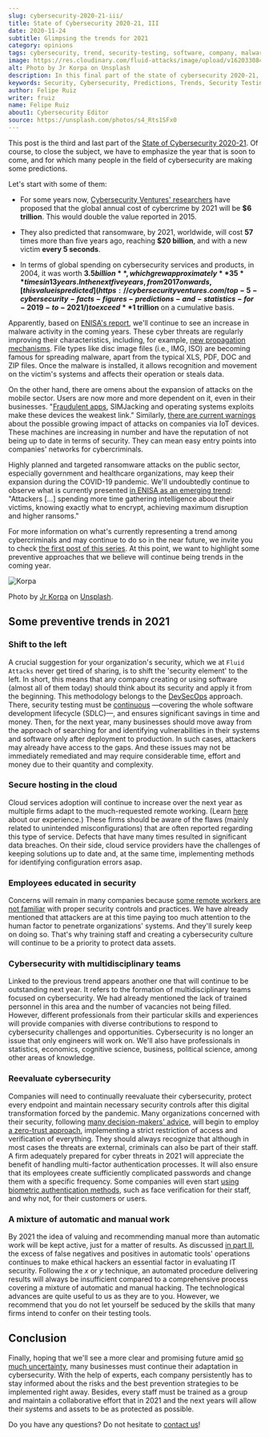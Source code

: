 ```yaml
---
slug: cybersecurity-2020-21-iii/
title: State of Cybersecurity 2020-21, III
date: 2020-11-24
subtitle: Glimpsing the trends for 2021
category: opinions
tags: cybersecurity, trend, security-testing, software, company, malware
image: https://res.cloudinary.com/fluid-attacks/image/upload/v1620330843/blog/cybersecurity-2020-21-iii/cover_rhdzrv.webp
alt: Photo by Jr Korpa on Unsplash
description: In this final part of the state of cybersecurity 2020-21, we want to share with you some predictions and possible trends in cybersecurity for 2021.
keywords: Security, Cybersecurity, Predictions, Trends, Security Testing, Company, Ethical Hacking, Pentesting
author: Felipe Ruiz
writer: fruiz
name: Felipe Ruiz
about1: Cybersecurity Editor
source: https://unsplash.com/photos/s4_Rts1SFx0
---
```


This post is the third
and last part of the [State of Cybersecurity 2020-21](../cybersecurity-2020-21-i/).
Of course,
to close the subject,
we have to emphasize the year
that is soon to come,
and for which many people in the field of cybersecurity
are making some predictions.

Let's start with some of them:

- For some years now,
  [Cybersecurity Ventures' researchers](https://cybersecurityventures.com/annual-cybercrime-report-2020/)
  have proposed that
  the global annual cost of cybercrime
  by 2021 will be **$6 trillion**.
  This would double the value reported in 2015.

- They also predicted that ransomware,
  by 2021,
  worldwide,
  will cost **57** times more than five years ago,
  reaching **$20 billion**,
  and with a new victim **every 5 seconds**.

- In terms of global spending on cybersecurity services and products,
  in 2004,
  it was worth **$3.5 billion**,
  which grew approximately **35** times in 13 years.
  In the next five years,
  from 2017 onwards,
  [this value is predicted](https://cybersecurityventures.com/top-5-cybersecurity-facts-figures-predictions-and-statistics-for-2019-to-2021/)
  to exceed **$1 trillion** on a cumulative basis.

Apparently,
based on [ENISA's report](https://www.enisa.europa.eu/news/enisa-news/enisa-threat-landscape-2020),
we'll continue to see an increase in malware activity
in the coming years.
These cyber threats are regularly improving their characteristics,
including,
for example,
[new propagation mechanisms](https://www.enisa.europa.eu/publications/emerging-trends).
File types like disc image files
(i.e., IMG, ISO)
are becoming famous for spreading malware,
apart from the typical XLS, PDF, DOC and ZIP files.
Once the malware is installed,
it allows recognition and movement
on the victim's systems
and affects their operation or steals data.

On the other hand,
there are omens about the expansion of attacks
on the mobile sector.
Users are now more and more dependent on it,
even in their businesses.
"[Fraudulent apps](https://www.enisa.europa.eu/publications/emerging-trends),
SIMJacking and operating systems exploits
make these devices the weakest link."
Similarly,
[there are current warnings](https://techjury.net/blog/cyber-security-statistics/#gref)
about the possible growing impact of attacks on companies
via IoT devices.
These machines are increasing in number
and have the reputation of not being up to date
in terms of security.
They can mean easy entry points into companies' networks
for cybercriminals.

Highly planned and targeted ransomware attacks
on the public sector,
especially government and healthcare organizations,
may keep their expansion during the COVID-19 pandemic.
We'll undoubtedly continue to observe
what is currently presented [in ENISA
as an emerging trend](https://www.enisa.europa.eu/publications/emerging-trends):
"Attackers \[…​\] spending more time
gathering intelligence about their victims,
knowing exactly what to encrypt,
achieving maximum disruption and higher ransoms."

For more information on what's currently representing a trend
among cybercriminals
and may continue to do so
in the near future,
we invite you to check [the first post of this series](../cybersecurity-2020-21-ii/).
At this point,
we want to highlight some preventive approaches
that we believe will continue being trends
in the coming year.

<div class="imgblock">

![Korpa](https://res.cloudinary.com/fluid-attacks/image/upload/v1620330842/blog/cybersecurity-2020-21-iii/korpa_rcvmu1.webp)

<div class="title">

Photo by [Jr Korpa](https://unsplash.com/@jrkorpa)
on [Unsplash](https://unsplash.com/photos/blVVEIz3UZ0).

</div>

</div>

## Some preventive trends in 2021

### Shift to the left

A crucial suggestion for your organization's security,
which we at `Fluid Attacks` never get tired of sharing,
is to shift the 'security element' to the left.
In short,
this means that
any company creating or using software
(almost all of them today)
should think about its security
and apply it from the beginning.
This methodology belongs to the [DevSecOps](../devsecops-concept/)
approach.
There,
security testing must be [continuous](../../services/continuous-hacking/)
—covering the whole software development lifecycle (SDLC)—,
and ensures significant savings in time and money.
Then,
for the next year,
many businesses should move away
from the approach of searching for
and identifying vulnerabilities in their systems and software
only after deployment to production.
In such cases,
attackers may already have access to the gaps.
And these issues may not be immediately remediated
and may require considerable time,
effort and money
due to their quantity and complexity.

<cta-banner
  buttontxt="Read more"
  link="/solutions/security-testing/"
  title="Get started with Fluid Attacks' Security Testing solution right now"
/>

### Secure hosting in the cloud

Cloud services adoption will continue to increase
over the next year
as multiple firms adapt to the much-requested remote working.
(Learn [here](../remote-work/) about our experience.)
These firms should be aware of the flaws
(mainly related to unintended misconfigurations)
that are often reported regarding this type of service.
Defects that have many times resulted in significant data breaches.
On their side,
cloud service providers have the challenges
of keeping solutions up to date
and,
at the same time,
implementing methods for identifying configuration errors asap.

### Employees educated in security

Concerns will remain in many companies
because [some remote workers are not familiar](https://securityscorecard.com/blog/6-cybersecurity-trends-predictions-for-2021)
with proper security controls and practices.
We have already mentioned that
attackers are at this time paying too much attention
to the human factor to penetrate organizations' systems.
And they'll surely keep on doing so.
That's why training staff
and creating a cybersecurity culture
will continue to be a priority
to protect data assets.

### Cybersecurity with multidisciplinary teams

Linked to the previous trend appears another one
that will continue to be outstanding next year.
It refers to the formation of multidisciplinary teams
focused on cybersecurity.
We had already mentioned the lack of trained personnel in this area
and the number of vacancies not being filled.
However,
different professionals
from their particular skills and experiences
will provide companies with diverse contributions
to respond to cybersecurity challenges and opportunities.
Cybersecurity is no longer an issue
that only engineers will work on.
We'll also have professionals in statistics,
economics, cognitive science, business, political science,
among other areas of knowledge.

### Reevaluate cybersecurity

Companies will need to continually reevaluate their cybersecurity,
protect every endpoint
and maintain necessary security controls
after this digital transformation forced by the pandemic.
Many organizations concerned with their security,
following [many decision-makers' advice](https://www.enisa.europa.eu/publications/emerging-trends),
will begin to employ [a zero-trust approach](https://www.cybersecurity-insiders.com/7-ways-youll-need-to-approach-cybersecurity-after-covid-19/),
implementing a strict restriction of access
and verification of everything.
They should always recognize that
although in most cases the threats are external,
criminals can also be part of their staff.
A firm adequately prepared for cyber threats in 2021
will appreciate the benefit
of handling multi-factor authentication processes.
It will also ensure that
its employees create sufficiently complicated passwords
and change them with a specific frequency.
Some companies will even start
[using biometric authentication methods](https://www.ownlydigital.com/blog/cyber-security-trends-and-threats-in-the-industry-in-2020/),
such as face verification for their staff,
and why not,
for their customers or users.

### A mixture of automatic and manual work

By 2021
the idea of valuing and recommending manual
more than automatic work
will be kept active,
just for a matter of results.
As discussed [in part II](../cybersecurity-2020-21-ii/),
the excess of false negatives and positives
in automatic tools' operations
continues to make ethical hackers an essential factor
in evaluating IT security.
Following the *x* or *y* technique,
an automated procedure delivering results will always be insufficient
compared to a comprehensive process
covering a mixture of automatic and manual hacking.
The technological advances are quite useful to us
as they are to you.
However,
we recommend that
you do not let yourself be seduced
by the skills that many firms intend to confer
on their testing tools.

## Conclusion

Finally,
hoping that we'll see a more clear and promising future
amid [so much uncertainty](https://www.nature.com/articles/d41586-020-02278-5),
many businesses must continue their adaptation in cybersecurity.
With the help of experts,
each company persistently has to stay informed
about the risks and the best prevention strategies
to be implemented right away.
Besides,
every staff must be trained as a group
and maintain a collaborative effort
that in 2021 and the next years will allow their systems and assets
to be as protected as possible.

Do you have any questions?
Do not hesitate to [contact us](../../contact-us/)\!

